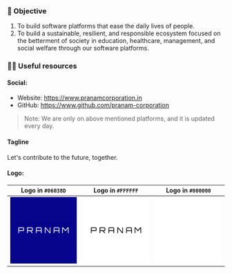 ### 🎯 Objective

1. To build software platforms that ease the daily lives of people.
2. To build a sustainable, resilient, and responsible ecosystem focused on the betterment of society in education, healthcare, management, and social welfare through our software platforms.

### 👩‍💻 Useful resources

#### Social:
  - Website: https://www.pranamcorporation.in
  - GitHub: https://www.github.com/pranam-corporation

> Note: We are only on above mentioned platforms, and it is updated every day.

#### Tagline

Let's contribute to the future, together.

#### Logo:

Logo in `#06038D` | Logo in `#FFFFFF` | Logo in `#000000`
:-------------------------:|:-------------------------: | :-------------------------:
![Logo in ](/assets/pranam-logo-blue.png) | ![Logo in ](/assets/pranam-logo-white.png) | ![Logo in ](/assets/pranam-logo-black.png)
